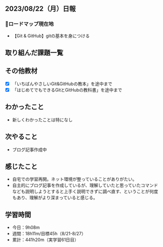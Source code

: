 ## 2023/08/22（月）日報
### :round_pushpin:ロードマップ現在地
- 【Git & GitHub】gitの基本を身につける
## 取り組んだ課題一覧
## その他教材
- [x] 「いちばんやさしいGit&GitHubの教本」を途中まで
- [x] 「はじめてでもできるGitとGitHubの教科書」を途中まで
## わかったこと
- 新しくわかったことは特になし
## 次やること
- ブログ記事作成中
## 感じたこと
- 自宅での学習再開。ネット環境が整っていることがありがたい。
- 自主的にブログ記事を作成しているが、理解していたと思っていたコマンドなども説明しようとすると上手く説明できずに調べ直す、ということが何度もあり、理解がより深まっていると感じる。
## 学習時間
- 今日：9h08m
- 週間：18h11m/目標45h（8/21-8/27）
- 累計：441h20m（実学習61日目）
